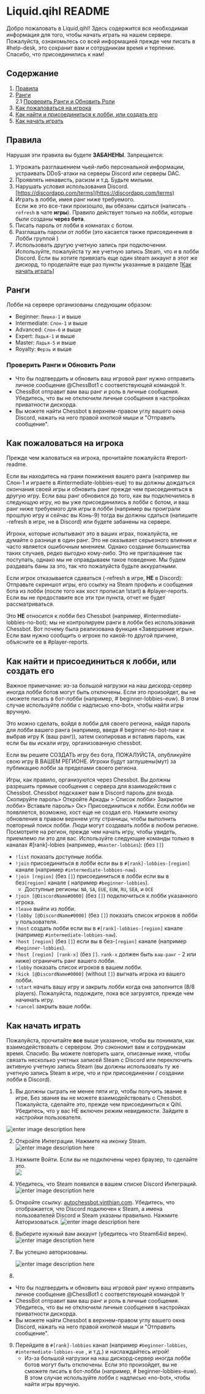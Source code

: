 ﻿Liquid.qihl README
===
Добро пожаловать в Liquid,qihl! Здесь содержится вся необходимая информация для того, чтобы начать играть на нашем сервере. Пожалуйста, ознакомьтесь со всей информацией прежде чем писать в #help-desk, это сохранит вам и сотрудникам время и терпение. Спасибо, что присоединились к нам!


## Содержание


1.  [Правила](#pravila)
2.  [Ранги](#rangi)  
    2.1  [Проверить Ранги и Обновить Роли](#proverit-rangi-i-obnovitj-roli)  
3.  [Как пожаловаться на игрока](#kak-pozhalovatsya-na-igroka)  
4.  [Как найти и присоединиться к лобби, или создать его](#kak-najti-i-prisoedinitsya-k-lobby)  
5.  [Как начать играть](#kak-nachat-igrat) 

## Правила

Нарушая эти правила вы будете **ЗАБАНЕНЫ**.
Запрещается:
1.  Угрожать разглашением чьей-либо персональной информации, устраивать DDoS-атаки на серверы Discord или серверы DAC.
2. Проявлять ненависть, расизм и т.д. Будьте милыми.
3.  Нарушать условия использования Discord. [https://discordapp.com/terms](https://discordapp.com/terms)
4.  Играть в лобби, имея ранг ниже требуемого.  
    Если же это все-таки произошло, вы обязаны сдаться (написать  `-refresh`  в чате  **игры**). Правило действует только на лобби, которые были созданы  **через бота**.
5. Писать пароль от лобби в комнатах с ботом.
6. Разглашать пароли от лобби (это касается также присоединения в Лобби группой )
7. Использовать другую учетную запись при подключении. Используйте, пожалуйста ту же учетную запись Steam, что и в лобби Discord. Если вы хотите привязать еще один steam аккаунт в этот же дискорд, то проделайте еще раз пункты указанные в разделе [[Как начать играть](#kak-nachat-igrat)] 

## Ранги

Лобби на сервере организованы следующим образом:

-   Beginner:  `Пешка-1`  и выше
-   Intermediate:  `Слон-1`  и выше
-   Advanced:  `Слон-6`  и выше
-   Expert:  `Ладья-1`  и выше
-   Master:  `Ладья-5`  и выше
-   Royalty:  `Ферзь`  и выше

### Проверить Ранги и Обновить Роли
-   Что бы подтвердить и обновить ваш игровой ранг нужно отправить личное сообщение @ChessBot1 с соответствующей командой !r.
-   ChessBot отправит вам ваш ранг и роль в личные сообщения. Убедитесь, что вы не отключили личные сообщения в настройках приватности дискорда.
-   Вы можете найти Chessbot в верхнем-правом углу вашего окна Discord, нажать на него правой кнопкой мыши и "Отправить сообщение".

## Как пожаловаться на игрока

Прежде чем жаловаться на игрока, прочитайте пожалуйста #report-readme.

Если вы находитесь на грани понижения вашего ранга (например вы Слон-1 и играете в #intermediate-lobbies-eue) то вы должны дождаться окончания своей игры и обновить ранг прежде чем присоединяться в другую игру. Если ваш ранг обновился до того, как вы подключились в следующую игру, но вы уже присоединились в лобби с ботом, и ваш ранг ниже требуемого для игры в лобби (например вы проиграли прошлую игру и сейчас вы Конь-9) тогда вы должны сдаться (напишите -refresh в игре, не в Discord) или будете забанены на сервере.

Игроки, которые испытывают это в ваших играх, пожалуйста, не думайте о разнице в один ранг.  Это не оказывает серьезного влияния и часто является ошибочным мнением. Однако создание большинства таких случаев, редко выгодно кому-либо. Это не приглашение так поступать, однако мы не оправдываем такое поведение. Мы будем раздавать баны за это, так что пожалуйста будьте аккуратными.

Если игрок отказывается сдаваться (-refresh в игре, **НЕ** в Discord): Отправьте скриншот игры, его ссылку на Steam профиль и сообщения бота из лобби (после того как хост прописал !start) в #player-reports. Если вы не предоставите все эти три пункта, отчет не будет рассматриваться.

Это **НЕ** относится к лобби без Chessbot (например, #intermediate-lobbies-no-bot); мы не контролируем ранги в лобби без использования Chessbot. Вот почему была реализована функция «Завершение игры». Если вам нужно сообщить о игроке по какой-то другой причине, объясните ее в #player-reports.

## Как найти и присоединиться к лобби, или создать его

Важное примечание: из-за большой нагрузки на наш дискорд-сервер иногда лобби ботов могут быть отключены. Если это произойдет, вы не сможете писать в бот-лобби (например, # beginner-lobbies-euw). В этом случае используйте лобби с надписью «no-bot», чтобы найти игры вручную.

Это можно сделать, войдя в лобби для своего региона, найдя пароль для лобби вашего ранга (например, введя # beginner-no-bot-naw и выбрав игру K (ваш ранг)), затем скопировав и вставив пароль, как если бы вы искали игру, организованную chessbot.

Если вы решите СОЗДАТЬ игру без бота, ПОЖАЛУЙСТА, опубликуйте свою игру В ВАШЕМ РЕГИОНЕ. Игроки будут заглушены(мут) за публикацию лобби за пределами своего региона.

Игры, как правило, организуются через Chessbot. Вы должны разрешить прямые сообщения с сервера для взаимодействия с Chessbot. Chessbot подскажет вам в Discord пароль для входа. Скопируйте пароль> Откройте Аркады > Список лобби> Закрытое лобби> Вставьте пароль> Ок> Присоединиться к лобби. Если лобби не появляется, возможно, хост еще не создал его. Нажмите кнопку обновления в правом верхнем углу страницы, чтобы выполнить повторный поиск лобби. Люди могут создавать лобби в любом регионе. Посмотрите на регион, прежде чем начать игру, чтобы увидеть, приемлемо ли это для вас. Используйте следующие команды только в каналах #[rank]-lobies (например, `#master-lobbies`): (без `[]`)

-   `!list`  показать доступные лобби.
-   `!join`  присоединиться в лобби если вы в   `#[rank]-lobbies-[region]` канале (например  `#intermediate-lobbies-naw`).
-   `!join [region]`  (без  `[]`) присоединиться в лобби если вы в без`[region]`  канале ( например  `#beginner-lobbies`).
    -   Доступные регионы:  `NA`,  `SA`,  `EUE`,  `EUW`,  `RU`,  `SEA`, и  `OCE`
-   `!join [@DiscordName#0000]`  (без  `[]`) подключиться к лобби указанного игрока.
-   `!leave`  выйти из лобби.
-   `!lobby [@DiscordName#0000]`  (без  `[]`) показать список игроков в лобби у пользователя.
-   `!host`  создать лобби если вы в  `#[rank]-lobbies-[region]`  канале (например  `#intermediate-lobbies-naw`).
-   `!host [region]`  (без  `[]`) если вы в без-`[region]`  канале (например  `#beginner-lobbies`).
-   `!host [region] [rank-x]`  (без  `[]`.  `rank-x`  должен быть  `ваш-ранг`  - 2 или ниже) ограничить ранг вашего лобби.
-   `!lobby`  показать список игроков в вашем лобби.
-   `!kick [@DiscordName#0000]`  (without  `[]`) выгнать игрока из вашего лобби.
-   `!start`  начать вашу игру и закрыть лобби  когда она заполнится (8/8 players). Пожалуйста, подождите, пока все загрузятся, прежде чем начинать игру.
-   `!cancel`  закрыть ваше лобби.

## Как начать играть

Пожалуйста, прочитайте **все** выше указанное, чтобы вы понимали, как взаимодействовать с сервером. Это сэкономит вам и сотрудникам время. Спасибо. Вы можете повторить шаги, описанные ниже, чтобы связать несколько учетных записей Steam с Discord или переключить активную учетную запись Steam (вы должны использовать ту же учетную запись Steam в игре, что и при присоединении / создании лобби в Discord).

1. Вы должны сыграть не менее пяти игр, чтобы получить звание в игре. Без звания вы не можете взаимодействовать с Chessbot. Пожалуйста, сделайте это, прежде чем присоединиться к Qihl. Убедитесь, что у вас НЕ включен режим невидимости. Зайдите в настройки пользователя.

![enter image description here](https://lh3.googleusercontent.com/BKWZi8LTdT8v6fdAQiwyLtOuR_jFj5CBjvxObViUGdM7F4jxnlGH3CxAfKgkP075SDZFcx0FvYY)

2.  Откройте Интеграции. Нажмите на иконку Steam.  
    ![enter image description here](https://pp.userapi.com/c855228/v855228762/1a4e0/0GiN0I_xJBA.jpg)
    
3.  Нажмите Войти. Если вы не подключены через браузер, то сделайте это.  
    ![](https://pp.userapi.com/c844724/v844724630/1debc2/2-Gw2tqXrSY.jpg)
    
4.  Убедитесь, что Steam появился в вашем списке Discord Интеграций. 
    ![enter image description here](https://pp.userapi.com/c855228/v855228762/1a50d/blAAuwwC1jU.jpg)
    
5.  Откройте ссылку:  [autochessbot.vinthian.com](http://autochessbot.vinthian.com/). Убедитесь, что отображается, что Discord подключен к Steam, а имена пользователей Discord и Steam указаны правильно. Нажмите Авторизоваться.
    ![enter image description here](https://pp.userapi.com/c855228/v855228762/1a51e/kVFwjIC-RwU.jpg)
    
6.  Выберите нужный вам аккаунт (убедитесь что Steam64id верен).  
    ![enter image description here](https://pp.userapi.com/c855228/v855228762/1a525/OyC1_NKdNxs.jpg)
 
7.  Вы успешно авторизованы.

    ![enter image description here](https://pp.userapi.com/c855228/v855228762/1a52c/vHioi6qMq88.jpg)


8.
- Что бы подтвердить и обновить ваш игровой ранг нужно отправить личное сообщение @ChessBot1 с соответствующей командой !r
-   ChessBot отправит вам ваш ранг и роль в личные сообщения. Убедитесь, что вы не отключили личные сообщения в настройках приватности дискорда.
-   Вы можете найти Chessbot в верхнем-правом углу вашего окна Discord, нажать на него правой кнопкой мыши и "Отправить сообщение".

9.  Перейдите в   `#[rank]-lobbies`  канал (например  `#beginner-lobbies`,  `#intermediate-lobbies-eue`  , и т.д.) и наслаждайтесь игрой!
    - Из-за большой нагрузки на наш дискорд-сервер иногда лобби ботов могут быть отключены. Если это произойдет, вы не сможете писать в бот-лобби (например, # beginner-lobbies-euw). В этом случае используйте лобби с надписью «no-bot», чтобы найти игры вручную.
